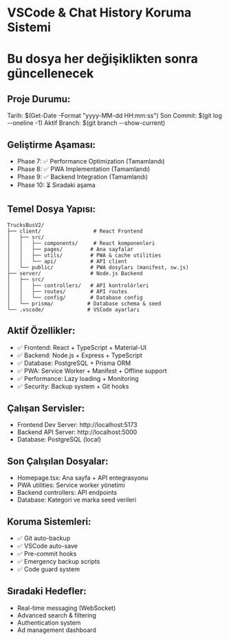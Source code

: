 # VSCode & Chat History Koruma Sistemi
# Bu dosya her değişiklikten sonra güncellenecek

## Proje Durumu:
Tarih: $(Get-Date -Format "yyyy-MM-dd HH:mm:ss")
Son Commit: $(git log --oneline -1)
Aktif Branch: $(git branch --show-current)

## Geliştirme Aşaması:
- Phase 7: ✅ Performance Optimization (Tamamlandı)
- Phase 8: ✅ PWA Implementation (Tamamlandı) 
- Phase 9: ✅ Backend Integration (Tamamlandı)
- Phase 10: ⏳ Sıradaki aşama

## Temel Dosya Yapısı:
```
TrucksBusV2/
├── client/                 # React Frontend
│   ├── src/
│   │   ├── components/     # React komponenleri
│   │   ├── pages/         # Ana sayfalar
│   │   ├── utils/         # PWA & cache utilities
│   │   └── api/           # API client
│   └── public/            # PWA dosyları (manifest, sw.js)
├── server/                # Node.js Backend
│   ├── src/
│   │   ├── controllers/   # API kontrolörleri
│   │   ├── routes/        # API routes
│   │   └── config/        # Database config
│   └── prisma/           # Database schema & seed
└── .vscode/              # VSCode ayarları
```

## Aktif Özellikler:
- ✅ Frontend: React + TypeScript + Material-UI
- ✅ Backend: Node.js + Express + TypeScript
- ✅ Database: PostgreSQL + Prisma ORM
- ✅ PWA: Service Worker + Manifest + Offline support
- ✅ Performance: Lazy loading + Monitoring
- ✅ Security: Backup system + Git hooks

## Çalışan Servisler:
- Frontend Dev Server: http://localhost:5173
- Backend API Server: http://localhost:5000
- Database: PostgreSQL (local)

## Son Çalışılan Dosyalar:
- Homepage.tsx: Ana sayfa + API entegrasyonu
- PWA utilities: Service worker yönetimi
- Backend controllers: API endpoints
- Database: Kategori ve marka seed verileri

## Koruma Sistemleri:
- ✅ Git auto-backup
- ✅ VSCode auto-save
- ✅ Pre-commit hooks
- ✅ Emergency backup scripts
- ✅ Code guard system

## Sıradaki Hedefler:
- Real-time messaging (WebSocket)
- Advanced search & filtering
- Authentication system
- Ad management dashboard
